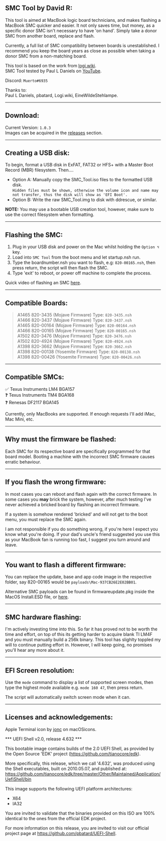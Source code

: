 **SMC Tool by David R:**
-
This tool is aimed at MacBook logic board technicians, and makes flashing a MacBook SMC quicker and easier. It not only saves time, but money, as a specific donor SMC isn't necessary to have 'on hand'. Simply take a donor SMC from another board, replace and flash.

Currently, a full list of SMC compatibility between boards is unestablished. I recommend you keep the board years as close as possible when taking a donor SMC from a non-matching board.

This tool is based on the work from  [logi.wiki](https://logi.wiki/index.php?title=SMC_flashing).\
SMC Tool tested by Paul L Daniels on [YouTube](https://www.youtube.com/watch?v=q8LEh8C4iYo).

Discord: `Muerto#6935`

Thanks to:\
Paul L Daniels, pbatard, Logi.wiki, EineWildeStehlampe.

------------------------------------------------------------------------------------------------------------------------
**Download:**
-
Current Version: `1.0.3`\
Images can be acquired in the [releases](https://github.com/MuertoGB/SMCTool/releases) section.

------------------------------------------------------------------------------------------------------------------------
**Creating a USB disk:**
-
To begin, format a USB disk in ExFAT, FAT32 or HFS+ with a Master Boot Record (MBR) filesystem. Then....

- Option A: Manually copy the SMC_Tool.iso files to the formatted USB disk.\
`Hidden files must be shown, otherwise the volume icon and name may not transfer, thus the disk will show as 'EFI Boot'.`
- Option B: Write the raw SMC_Tool.img to disk with ddrescue, or similar.

**NOTE:** You may use a bootable USB creation tool, however, make sure to use the correct filesystem when formatting.

------------------------------------------------------------------------------------------------------------------------
**Flashing the SMC:**
-
  1. Plug in your USB disk and power on the Mac whilst holding the `Option ⌥` key.
  2. Load into `SMC Tool` from the boot menu and let startup.nsh run.
  3. Type the boardnumber.nsh you want to flash, e.g: `820-00165.nsh`, then press return, the script will then flash the SMC.
  4. Type 'exit' to reboot, or power off machine to complete the process.

  Quick video of flashing an SMC [here](  https://www.youtube.com/watch?v=nUm30m3zNxI).

------------------------------------------------------------------------------------------------------------------------
**Compatible Boards:**
-
>A1465 820-3435  (Mojave Firmware)   Type: `820-3435.nsh`\
A1466 820-3437  (Mojave Firmware)   Type: `820-3437.nsh`\
A1465 820-00164 (Mojave Firmware)   Type: `820-00164.nsh`\
A1466 820-00165 (Mojave Firmware)   Type: `820-00165.nsh`\
A1502 820-3476  (Mojave Firmware)   Type: `820-3476.nsh`\
A1502 820-4924  (Mojave Firmware)   Type: `820-4924.nsh`\
A1398 820-3662  (Mojave Firmware)   Type: `820-3662.nsh`\
A1398 820-00138 (Yosemite Firmware) Type: `820-00138.nsh`\
A1398 820-00426 (Yosemite Firmware) Type: `820-00426.nsh`

------------------------------------------------------------------------------------------------------------------------

**Compatible SMCs:**
-

✅ Texus Instruments LM4 BGA157\
❓ Texus Instruments TM4 BGA168\
❓ Renesas DF2117 BGA145

Currently, only MacBooks are supported. If enough requests I'll add iMac, Mac Mini, etc.

------------------------------------------------------------------------------------------------------------------------
**Why must the firmware be flashed:**
-

Each SMC for its respective board are specifically programmed for that board model. Booting a machine with the incorrect SMC firmware causes erratic behaviour.

------------------------------------------------------------------------------------------------------------------------
**If you flash the wrong firmware:**
-

In most cases you can reboot and flash again with the correct firmware. In some cases you **may** brick the system, however, after much testing I've never achieved a bricked board by flashing an incorrect firmware.

If a system is somehow rendered 'bricked' and will not get to the boot menu, you must replace the SMC again.

I am not responsible if you do something wrong, if you're here I expect you know what you're doing. If your dad's uncle's friend suggested you use this as your MacBook fan is running too fast, I suggest you turn around and leave.

------------------------------------------------------------------------------------------------------------------------
**You want to flash a different firmware:**
-
You can replace the update, base and app code image in the respective folder, say 820-00165 would be `payloads\Mac-937CB26E2E02BB01`.

Alternative SMC payloads can be found in firmwareupdate.pkg inside the MacOS Install.ESD file, or [here](https://github.com/sadponyguerillaboy/SMC-Toolkit/tree/main/SMCPayloads).

------------------------------------------------------------------------------------------------------------------------
**SMC hardware flashing:**
-
I'm actively investing time into this. So far it has proved not to be worth the time and effort, on top of this its getting harder to acquire blank TI LM4F and you must manually build a 256k binary. This tool has slighlty toppled my will to continue putting effort in. However, I will keep going, no promises you'll hear any more about it.

------------------------------------------------------------------------------------------------------------------------

**EFI Screen resolution:**
-
Use the `mode` command to display a list of supported screen modes, then type the highest mode available e.g. `mode 160 47`, then press return.

The script will automatically switch screen mode when it can.

------------------------------------------------------------------------------------------------------------------------
**Licenses and acknowledgements:**
-

Apple Terminal icon by [jonc](https://macosicons.com/#/u/jonc) on macOSicons.

  *** UEFI Shell v2.0, release 4.632 ***

  This bootable image contains builds of the 2.0 UEFI Shell, as provided by the
  Open Source 'EDK' project (https://github.com/tianocore/edk).

  More specifically, this release, which we call '4.632', was produced using the
  Shell executables, built on 2010.05.07, and published at:
  https://github.com/tianocore/edk/tree/master/Other/Maintained/Application/UefiShell/bin

  This image supports the following UEFI platform architectures:
  * X64
  * IA32

  You are invited to validate that the binaries provided on this ISO are 100%
  identical to the ones from the official EDK project.

  For more information on this release, you are invited to visit our official
  project page at https://github.com/pbatard/UEFI-Shell.
